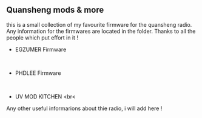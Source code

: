 <h2>Quansheng mods & more</h2>

this is a small collection of my favourite firmware for the quansheng radio.
Any information for the firmwares are located in the folder. Thanks to all the people which put effort in it !


- EGZUMER Firmware
<br>

- PHDLEE Firmware
<br>

- UV MOD KITCHEN
<br<

Any other useful informarions about thie radio, i will add here !
